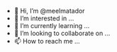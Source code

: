 - 👋 Hi, I’m @meelmatador
- 👀 I’m interested in ...
- 🌱 I’m currently learning ...
- 💞️ I’m looking to collaborate on ...
- 📫 How to reach me ...

<!---
meelmatador/meelmatador is a ✨ special ✨ repository because its `README.md` (this file) appears on your GitHub profile.
You can click the Preview link to take a look at your changes.
--->
